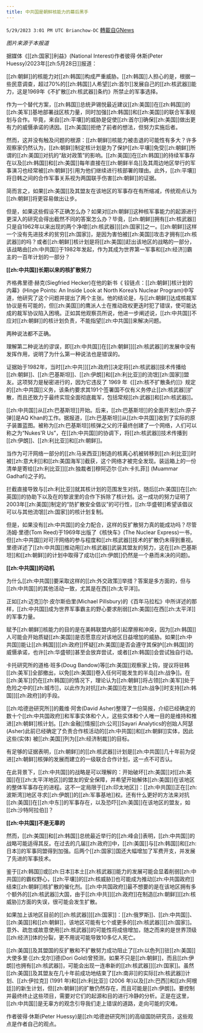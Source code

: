 ```yaml
---
title: 中共国是朝鲜核能力的幕后黑手
---
```

`5/29/2023 3:01 PM UTC Brianchow-DC` [轉載自GNews](https://gnews.org/articles/1340178)

*图片来源于本报道*

据媒体《[[zh:国家]]利益》(National Interest)作者彼得·休斯(Peter Huessy)2023年[[zh:5月28日]]报道：

[[zh:朝鲜]]的核能力对[[zh:韩国]]构成严重威胁。[[zh:韩国]]人担心的是，根据一些民意调查，超过70%的[[zh:韩国]]人希望[[zh:首尔]]发展自己的[[zh:核武器]]能力，这是1969年《不扩散[[zh:核武器]]条约》所禁止的军事选择。

作为一个替代方案，[[zh:韩国]]总统尹锡悦最近建议[[zh:美国]]在[[zh:韩国]]的[[zh:美军]]基地部署战区核力量，同时加强[[zh:韩国]]和[[zh:美国]]的联合军事规划与合作。毕竟，来自[[zh:平壤]]的威胁是促使[[zh:首尔]]确保[[zh:美国]]做出更有力的威慑承诺的诱因。[[zh:美国]]拒绝了前者的想法，但努力实施后者。

然而，这并没有触及问题的根源：[[zh:朝鲜]]核能力被击退的可能性有多大？许多观察家仍然认为，[[zh:朝鲜]]制定核计划是为了保护[[zh:平壤]]免受[[zh:朝鲜]]所谓的[[zh:美国]]对抗的“敌对政策”的影响。[[zh:美国]]在[[zh:韩国]]的持续军事存在以及[[zh:韩国]]和[[zh:美国]]每年直接在[[zh:朝鲜半岛]]及其周边地区举行的军事演习也经常被[[zh:朝鲜]]引用为他们继续进行核部署的理由。此外，[[zh:平壤]]将日韩之间的合作军事关系视为两国联手伤害[[zh:朝鲜]]的证据。

简而言之，如果[[zh:美国]]及其盟友在该地区的军事存在有所缩减，传统观点认为[[zh:朝鲜]]将更容易做出让步。

但是，如果这些假设不正确怎么办？如果对[[zh:朝鲜]]这种核军事能力的起源进行更深入的研究会得出截然不同的答案怎么办？毕竟，[[zh:朝鲜]]拥有[[zh:核武器]]只是自1962年以来出现的两个净增[[zh:核武器]][[zh:国家]]之一。[[zh:朝鲜]]这样一个没有先进技术的贫穷[[zh:国家]]，是因为害怕被[[zh:美国]]攻击才拥有[[zh:核武器]]的吗？或者[[zh:朝鲜]]核计划是将[[zh:美国]]赶出该地区的战略的一部分，该战略由[[zh:中共国]]于1982年发起，作为其成为世界第一军事和[[zh:经济]]霸主的一百年计划的一部分？

**[[zh:中共国]]长期以来的核扩散努力**

齐格弗里德·赫克(Siegfried Hecker)在他的新书《 铰链点：[[zh:朝鲜]]核计划的内幕》(Hinge Points: An Inside Look at North Korea’s Nuclear Program)中写道，他研究了这个问题并提出了两个主张。他的结论是，与[[zh:朝鲜]]达成核裁军协议是有可能的，但[[zh:美国]]的鹰派人士在推动政权更迭时犯了错误，使可能达成的裁军协议陷入困境。正如其他观察员所说，他进一步阐述说，[[zh:中共国]]不应对[[zh:朝鲜]]的核计划负责，不能指望[[zh:中共国]]来解决问题。

两种说法都不正确。

理解第二种说法的谬误，即[[zh:中共国]]在[[zh:朝鲜]][[zh:核武器]]的发展中没有发挥作用，说明了为什么第一种说法也是错误的。

证据始于1982年，当时[[zh:中共]][[zh:政府]]决定将[[zh:核武器]]技术传播给[[zh:朝鲜]]、[[zh:巴基斯坦]]、[[zh:伊朗]]和[[zh:利比亚]]的流氓[[zh:国家]]盟友。这项努力是秘密进行的，因为它违反了 1969 年《[[zh:核不扩散条约]]》规定的[[zh:中共国]]义务，该条约要求其191个签署国不仅有义务停止[[zh:核武器]]扩散，而且还致力于最终实现全面彻底裁军，包括常规[[zh:武器]]和[[zh:核武器]]。

[[zh:中共国]]从[[zh:巴基斯坦]]开始。后来，[[zh:巴基斯坦]]的全面开发[[zh:原子弹]]是AQ Khan的工作。据报道，[[zh:巴基斯坦]]从[[zh:中共国]]收到了实际的原子装置蓝图。被称为[[zh:巴基斯坦]]核弹之父的汗最终创建了一个网络，人们可以称之为“Nukes'R Us”，在[[zh:中共国]]的协调下，将[[zh:核武器]]技术传播到[[zh:伊朗]]、[[zh:利比亚]]和[[zh:朝鲜]]。

当作为可汗网络一部分的[[zh:马来西亚]]制造的核离心机被转移到[[zh:利比亚]]时被[[zh:意大利]]和[[zh:美国海军]]截获，这个网络才被完全发现。装运箱上的一份清单是寄给[[zh:利比亚]][[zh:独裁者]]穆阿迈尔·[[zh:卡扎菲]] (Muammar Gadhafi)之子的。

拦截直接导致与[[zh:利比亚]]就其核计划的范围发生对抗，随后[[zh:美国]]在[[zh:英国]]的协助下以及在的黎波里的合作下拆除了核计划。这一成功的努力证明了2003年[[zh:美国]]制定的“防扩散安全倡议”的可行性，[[zh:华盛顿]]希望该倡议可以与其他流氓[[zh:国家]]的核计划复制。

但是，如果没有[[zh:中共国]]的全力配合，这样的反扩散努力真的能成功吗？尽管汤姆·里德(Tom Reed)于1969年出版了《核快车》(The Nuclear Express)一书，但[[zh:中共国]]对可汗网络的参与程度和[[zh:核武器]]技术的扩散仍未得到重视。里德详述了[[zh:中共国]]推动用[[zh:核武器]]武装其盟友的努力，这在[[zh:巴基斯坦]]和[[zh:朝鲜]]的计划中取得了成功([[zh:伊朗]]仍然是一个悬而未决的问题)。

**[[zh:中共国]]的动机**

为什么[[zh:中共国]]要采取这样的[[zh:外交政策]]举措？答案是多方面的，但与[[zh:中共国]]的其他活动一致，尤其是在西[[zh:太平洋]]。

正如[[zh:迈克]]尔·皮尔斯伯里(Michael Pillsbury)的《百年马拉松》中所详述的那样，[[zh:中共国]]成为世界军事霸主的野心要求削弱[[zh:美国]]在西[[zh:太平洋]]的军事力量。

赋予[[zh:朝鲜]]核能力的目的是在美韩联盟内部引起摩擦和冲突，因为[[zh:韩国]]人可能会开始质疑[[zh:美国]]是否愿意应对该地区日益增加的威胁。如果[[zh:中共国]]能让[[zh:韩国]][[zh:政府]]怀疑[[zh:美国]]是否会遵守其保护[[zh:韩国]]的威慑承诺，也许[[zh:华盛顿]]甚至会放弃尝试，或者[[zh:韩国]]会尝试独自行动。

卡托研究所的道格·班多(Doug Bandow)等[[zh:美国]]观察家上钩，提议将驻韩[[zh:美军]]全部撤出，以免[[zh:美国]]卷入任何可能发生的半岛[[zh:战争]]。在[[zh:美军]]仍在[[zh:韩国]]的情况下，理论认为[[zh:朝鲜]]将占领[[zh:美军]]处于危险之中的[[zh:城市]]，以此作为对抗[[zh:美国]]在发生[[zh:战争]]时支持[[zh:韩国]][[zh:政府]]的手段。

[[zh:哈德逊研究所]]的戴维·阿舍(David Asher)整理了一份简报，介绍已经确定的数十个[[zh:中共国政府]]和军事实体和个人，这些实体和个人唯一目的是维持和推进[[zh:朝鲜]]核计划。[[zh:金融]]情报[[zh:公司]]Sayari Analytics的创始人阿瑟(Asher)此前已经确定了负责合作核活动的[[zh:中共国]]和[[zh:朝鲜]]实体，因此这些(实体) 被[[zh:美国]]列为[[zh:经济制裁]]的目标。

有足够的证据表明，[[zh:朝鲜]]的[[zh:核武器]]计划是[[zh:中共国]]几十年前为促进[[zh:朝鲜]]核弹的发展而建立的一级联合合作计划，这一点不可否认。

在此背景下，[[zh:中共国]]的战略是可以理解的：开始破坏[[zh:美国]]对[[zh:美国]]在[[zh:太平洋地区]]的盟友的安全保障，并希望开始解体[[zh:美国]]在该地区的整体军事存在的进程。这不一定局限于[[zh:印太地区]]：[[zh:中共国]]正在[[zh:波斯湾]]地区寻求[[zh:伊朗]]的[[zh:军事基地]]权。还有什么更好的方法来对抗[[zh:美国]]在[[zh:中东]]的军事存在，以及恐吓[[zh:美国]]在该地区的盟友，如[[zh:沙特阿拉伯]]？

**[[zh:中共国]]不是无辜的**

然而，[[zh:美国]]和[[zh:韩国]]总统最近举行的[[zh:峰会]]表明，[[zh:中共国]]的战略可能适得其反。在过去的几届[[zh:政府]]中，[[zh:美国]]与[[zh:韩国]]和[[zh:日本]]的军事同盟得到加强。后两个[[zh:国家]]国还大幅增加了军费开支，并发展了先进的军事技术。

鉴于[[zh:韩国]]或[[zh:日本]]本土[[zh:核武器]]能力的发展可能会显着削弱[[zh:中共国]]的霸权野心，[[zh:平壤]]的[[zh:核威胁]]也可能成为推动[[zh:中共国政府]]结束[[zh:朝鲜]]核扩散的催化剂。[[zh:中共国政府]]最不想要的是在该地区拥有多个额外的[[zh:核武器]]大国，由于[[zh:中共]][[zh:政府]]在制造[[zh:朝鲜]][[zh:核威胁]]方面的失误，很可能会发生扩散。

如果加上该地区目前的[[zh:核武器]][[zh:国家]]：[[zh:俄罗斯]]、[[zh:中共国]]、[[zh:美国]]和[[zh:朝鲜]]，该地区可能有七个或更多的[[zh:核武器]][[zh:国家]]。意外、疏忽或故意使用[[zh:核武器]]的可能性将成倍增加，随之而来的是世界顶级[[zh:经济]]体的分裂，更不用说可能导致10多亿人死亡。

[[zh:美国]]及其盟国的反扩散和不扩散努力成功阻止了[[zh:以色列]]驻[[zh:美国]]大使多里·[[zh:戈尔]]德(Dori Gold)曾预测，如果不只是[[zh:朝鲜]]，而且[[zh:伊朗]]也拥有[[zh:核武器]]，可能会出现一连串新的[[zh:核武器]][[zh:国家]]。虽然[[zh:美国]]及其盟友在几十年前成功地结束了[[zh:南非]]的实际[[zh:核武器]]计划、[[zh:伊拉克]] (1991 年)和[[zh:利比亚]] (2006 年)以及[[zh:巴西]]和[[zh:阿根廷]]的新生计划，但[[zh:朝鲜]]的扩散仍然存在，而且可能是[[zh:伊朗]]。要控制并最终终止这些项目，需要对它们的起源和目的进行冷静的分析。正是在这里，[[zh:中共国]]是无辜方的观念引导我们走上错误的道路，走向可能的灾难。

作者彼得·休斯(Peter Huessy)是[[zh:哈德逊研究所]]的高级国防研究员，这些观点是作者自己的观点。
